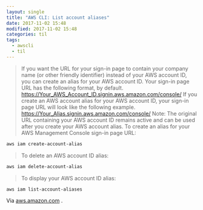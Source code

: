 ```yaml
---
layout: single
title: "AWS CLI: List account aliases"
date: 2017-11-02 15:48
modified: 2017-11-02 15:48
categories: til
tags:
  - awscli
  - til
---
```


> If you want the URL for your sign-in page to contain your company name
(or other friendly identifier) instead of your AWS account ID,
you can create an alias for your AWS account ID.
> Your sign-in page URL has the following format, by default.
> https://Your_AWS_Account_ID.signin.aws.amazon.com/console/
> If you create an AWS account alias for your AWS account ID,
your sign-in page URL will look like the following example.
> https://Your_Alias.signin.aws.amazon.com/console/
> Note: The original URL containing your AWS account ID remains active
and can be used after you create your AWS account alias.
> To create an alias for your AWS Management Console sign-in page URL:

```bash
aws iam create-account-alias
```

> To delete an AWS account ID alias:

```bash
aws iam delete-account-alias
```

> To display your AWS account ID alias:

```bash
aws iam list-account-aliases
```

Via [aws.amazon.com](https://docs.aws.amazon.com/IAM/latest/UserGuide/console_account-alias.html)
.
